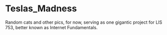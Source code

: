 # Teslas_Madness
Random cats and other pics, for now, serving as one gigantic project for LIS 753, better known as Internet Fundamentals.
